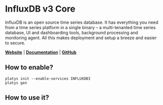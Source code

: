 # InfluxDB v3 Core

InfluxDB is an open source time series database. It has everything you need from a time series platform in a single binary – a multi-tenanted time series database, UI and dashboarding tools, background processing and monitoring agent. All this makes deployment and setup a breeze and easier to secure. 

**[Website](https://www.influxdata.com/)** | **[Documentation](https://docs.influxdata.com/influxdb3/core/)** | **[GitHub](https://github.com/influxdata/influxdb)**

## How to enable?

```
platys init --enable-services INFLUXDB3
platys gen
```

## How to use it?

